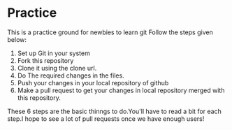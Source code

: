 Practice
========

This is a practice ground for newbies to learn git 
Follow the steps given below:

1. Set up Git in your system
2. Fork this repository
3. Clone it using the clone url.
4. Do The required changes in the files.
5. Push your changes in your local repository of github
6. Make a pull request to get your changes in local repository merged with this repository.

These 6 steps are the basic thinngs to do.You'll have to read a bit for each step.I hope to see a lot of pull requests once we have enough users!
